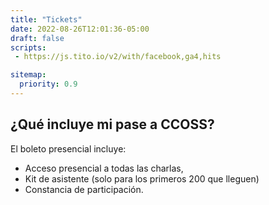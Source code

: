 ```yaml
---
title: "Tickets"
date: 2022-08-26T12:01:36-05:00
draft: false
scripts: 
 - https://js.tito.io/v2/with/facebook,ga4,hits

sitemap:
  priority: 0.9
---
```


<tito-widget
      event="softwareguru/ccosskcd-2024"
      save-metadata-parameters="utm_*"
    ></tito-widget>

## ¿Qué incluye mi pase a CCOSS?

El boleto presencial incluye:
* Acceso presencial a todas las charlas,
* Kit de asistente (solo para los primeros 200 que lleguen)
* Constancia de participación.
